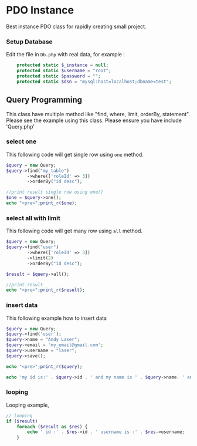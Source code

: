 PDO Instance
============================

Best instance PDO class for rapidly creating small project.


### Setup Database

Edit the file in `Db.php` with real data, for example :

```php
    protected static $_instance = null;
    protected static $username = "root";
    protected static $password = "";
    protected static $dsn = "mysql:host=localhost;dbname=test";
```

Query Programming
-------------

This class have multiple method like "find, where, limit, orderBy, statement". Please see the example using this class.
Please ensure you have include 'Query.php'

### select one

This following code will get single row using `one` method.
```php
$query = new Query;
$query->find("my_table")
        ->where(['roleId' => 3])
        ->orderBy("id desc");

//print result single row using one()
$one = $query->one();
echo "<pre>";print_r($one);

```


### select all with limit


This following code will get many row using `all` method.
```php
$query = new Query;
$query->find("user")
        ->where(['roleId' => 3])
        ->limit(2)
        ->orderBy("id desc");

$result = $query->all();

//print result
echo "<pre>";print_r($result);
```


### insert data

This following example how to insert data 
```php
$query = new Query;
$query->find('user');
$query->name = "Andy Laser";
$query->email = 'my_email@gmail.com';
$query->username = "laser";
$query->save();

echo "<pre>";print_r($query);

echo 'my id is:' . $query->id . ' and my name is ' . $query->name. ' and table name is ' . $query->table;

```


### looping


Looping example,

```php
// looping
if ($result)
    foreach ($result as $res) {
        echo ' id :' . $res->id . ' username is :' . $res->username;
    }

```